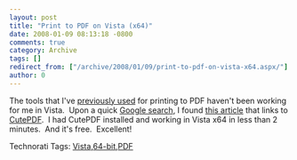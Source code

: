 ```yaml
---
layout: post
title: "Print to PDF on Vista (x64)"
date: 2008-01-09 08:13:18 -0800
comments: true
category: Archive
tags: []
redirect_from: ["/archive/2008/01/09/print-to-pdf-on-vista-x64.aspx/"]
author: 0
---
```

<!-- more -->
<p>The tools that I've <a href="http://oldblog.jeffhandley.com/index.php/2006/05/23/free-pdf-printing/" target="_blank">previously used</a> for printing to PDF haven't been working for me in Vista.  Upon a quick <a href="http://www.google.com/search?q=print+to+pdf+vista+64" target="_blank">Google search</a>, I found <a href="http://matthewdarnell.blogspot.com/2007/10/create-pdf-files-in-vista-64-bit.html" target="_blank">this article</a> that links to <a href="http://www.cutepdf.com/Products/CutePDF/writer.asp" target="_blank">CutePDF</a>.  I had CutePDF installed and working in Vista x64 in less than 2 minutes.  And it's free.  Excellent!</p>  <div class="wlWriterSmartContent" id="scid:0767317B-992E-4b12-91E0-4F059A8CECA8:9c7b76bb-a961-4af1-83c8-48246d9df3a7" style="padding-right: 0px; display: inline; padding-left: 0px; padding-bottom: 0px; margin: 0px; padding-top: 0px">Technorati Tags: <a href="http://technorati.com/tags/Vista" rel="tag">Vista</a>,<a href="http://technorati.com/tags/64-bit" rel="tag">64-bit</a>,<a href="http://technorati.com/tags/PDF" rel="tag">PDF</a></div>

